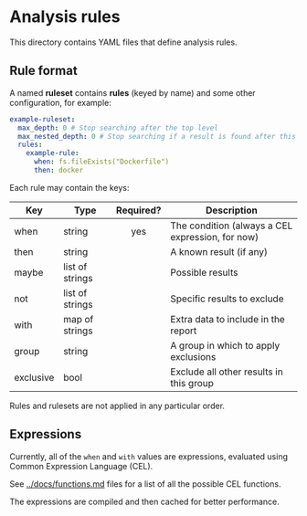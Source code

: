 # Analysis rules

This directory contains YAML files that define analysis rules.

## Rule format

A named **ruleset** contains **rules** (keyed by name) and some other configuration, for example:

```yaml
example-ruleset:
  max_depth: 0 # Stop searching after the top level
  max_nested_depth: 0 # Stop searching if a result is found after this level
  rules:
    example-rule:
      when: fs.fileExists("Dockerfile")
      then: docker
```

Each rule may contain the keys:

| Key       | Type            | Required? | Description                                      |
|-----------|-----------------|:---------:|--------------------------------------------------|
| when      | string          |    yes    | The condition (always a CEL expression, for now) |
| then      | string          |           | A known result (if any)                          |
| maybe     | list of strings |           | Possible results                                 |
| not       | list of strings |           | Specific results to exclude                      |
| with      | map of strings  |           | Extra data to include in the report              |
| group     | string          |           | A group in which to apply exclusions             |
| exclusive | bool            |           | Exclude all other results in this group          |

Rules and rulesets are not applied in any particular order.

## Expressions

Currently, all of the `when` and `with` values are expressions, evaluated using Common Expression Language (CEL).

See [../docs/functions.md](../docs/functions.md) files for a list of all the possible CEL functions.

The expressions are compiled and then cached for better performance.
